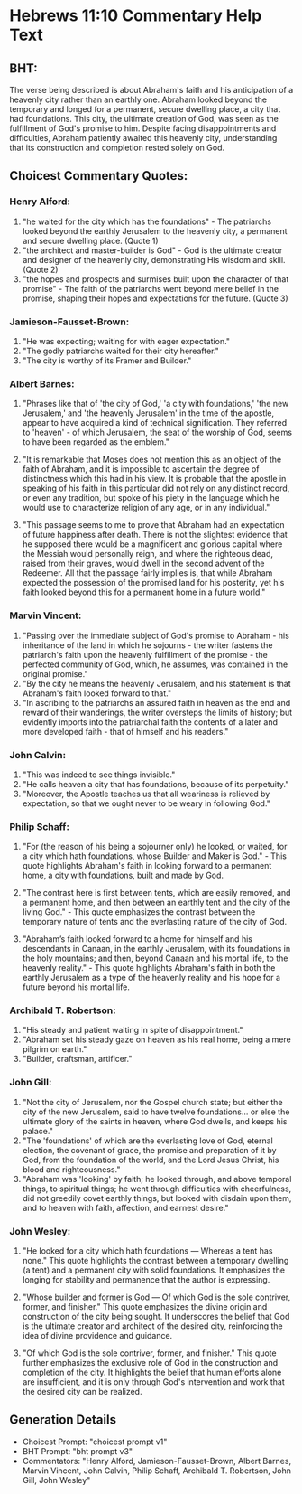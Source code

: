 # Hebrews 11:10 Commentary Help Text

## BHT:
The verse being described is about Abraham's faith and his anticipation of a heavenly city rather than an earthly one. Abraham looked beyond the temporary and longed for a permanent, secure dwelling place, a city that had foundations. This city, the ultimate creation of God, was seen as the fulfillment of God's promise to him. Despite facing disappointments and difficulties, Abraham patiently awaited this heavenly city, understanding that its construction and completion rested solely on God.

## Choicest Commentary Quotes:
### Henry Alford:
1. "he waited for the city which has the foundations" - The patriarchs looked beyond the earthly Jerusalem to the heavenly city, a permanent and secure dwelling place. (Quote 1)
2. "the architect and master-builder is God" - God is the ultimate creator and designer of the heavenly city, demonstrating His wisdom and skill. (Quote 2)
3. "the hopes and prospects and surmises built upon the character of that promise" - The faith of the patriarchs went beyond mere belief in the promise, shaping their hopes and expectations for the future. (Quote 3)

### Jamieson-Fausset-Brown:
1. "He was expecting; waiting for with eager expectation."
2. "The godly patriarchs waited for their city hereafter."
3. "The city is worthy of its Framer and Builder."

### Albert Barnes:
1. "Phrases like that of 'the city of God,' 'a city with foundations,' 'the new Jerusalem,' and 'the heavenly Jerusalem' in the time of the apostle, appear to have acquired a kind of technical signification. They referred to 'heaven' - of which Jerusalem, the seat of the worship of God, seems to have been regarded as the emblem." 

2. "It is remarkable that Moses does not mention this as an object of the faith of Abraham, and it is impossible to ascertain the degree of distinctness which this had in his view. It is probable that the apostle in speaking of his faith in this particular did not rely on any distinct record, or even any tradition, but spoke of his piety in the language which he would use to characterize religion of any age, or in any individual."

3. "This passage seems to me to prove that Abraham had an expectation of future happiness after death. There is not the slightest evidence that he supposed there would be a magnificent and glorious capital where the Messiah would personally reign, and where the righteous dead, raised from their graves, would dwell in the second advent of the Redeemer. All that the passage fairly implies is, that while Abraham expected the possession of the promised land for his posterity, yet his faith looked beyond this for a permanent home in a future world."

### Marvin Vincent:
1. "Passing over the immediate subject of God's promise to Abraham - his inheritance of the land in which he sojourns - the writer fastens the patriarch's faith upon the heavenly fulfillment of the promise - the perfected community of God, which, he assumes, was contained in the original promise."
2. "By the city he means the heavenly Jerusalem, and his statement is that Abraham's faith looked forward to that."
3. "In ascribing to the patriarchs an assured faith in heaven as the end and reward of their wanderings, the writer oversteps the limits of history; but evidently imports into the patriarchal faith the contents of a later and more developed faith - that of himself and his readers."

### John Calvin:
1. "This was indeed to see things invisible."
2. "He calls heaven a city that has foundations, because of its perpetuity."
3. "Moreover, the Apostle teaches us that all weariness is relieved by expectation, so that we ought never to be weary in following God."

### Philip Schaff:
1. "For (the reason of his being a sojourner only) he looked, or waited, for a city which hath foundations, whose Builder and Maker is God." - This quote highlights Abraham's faith in looking forward to a permanent home, a city with foundations, built and made by God.

2. "The contrast here is first between tents, which are easily removed, and a permanent home, and then between an earthly tent and the city of the living God." - This quote emphasizes the contrast between the temporary nature of tents and the everlasting nature of the city of God.

3. "Abraham’s faith looked forward to a home for himself and his descendants in Canaan, in the earthly Jerusalem, with its foundations in the holy mountains; and then, beyond Canaan and his mortal life, to the heavenly reality." - This quote highlights Abraham's faith in both the earthly Jerusalem as a type of the heavenly reality and his hope for a future beyond his mortal life.

### Archibald T. Robertson:
1. "His steady and patient waiting in spite of disappointment." 
2. "Abraham set his steady gaze on heaven as his real home, being a mere pilgrim on earth." 
3. "Builder, craftsman, artificer."

### John Gill:
1. "Not the city of Jerusalem, nor the Gospel church state; but either the city of the new Jerusalem, said to have twelve foundations... or else the ultimate glory of the saints in heaven, where God dwells, and keeps his palace."
2. "The 'foundations' of which are the everlasting love of God, eternal election, the covenant of grace, the promise and preparation of it by God, from the foundation of the world, and the Lord Jesus Christ, his blood and righteousness."
3. "Abraham was 'looking' by faith; he looked through, and above temporal things, to spiritual things; he went through difficulties with cheerfulness, did not greedily covet earthly things, but looked with disdain upon them, and to heaven with faith, affection, and earnest desire."

### John Wesley:
1. "He looked for a city which hath foundations — Whereas a tent has none." This quote highlights the contrast between a temporary dwelling (a tent) and a permanent city with solid foundations. It emphasizes the longing for stability and permanence that the author is expressing.

2. "Whose builder and former is God — Of which God is the sole contriver, former, and finisher." This quote emphasizes the divine origin and construction of the city being sought. It underscores the belief that God is the ultimate creator and architect of the desired city, reinforcing the idea of divine providence and guidance.

3. "Of which God is the sole contriver, former, and finisher." This quote further emphasizes the exclusive role of God in the construction and completion of the city. It highlights the belief that human efforts alone are insufficient, and it is only through God's intervention and work that the desired city can be realized.


## Generation Details
- Choicest Prompt: "choicest prompt v1"
- BHT Prompt: "bht prompt v3"
- Commentators: "Henry Alford, Jamieson-Fausset-Brown, Albert Barnes, Marvin Vincent, John Calvin, Philip Schaff, Archibald T. Robertson, John Gill, John Wesley"
